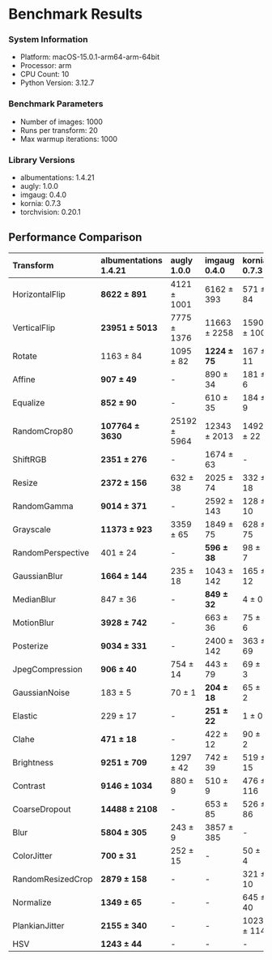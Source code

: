 # Benchmark Results

### System Information

- Platform: macOS-15.0.1-arm64-arm-64bit
- Processor: arm
- CPU Count: 10
- Python Version: 3.12.7

### Benchmark Parameters

- Number of images: 1000
- Runs per transform: 20
- Max warmup iterations: 1000


### Library Versions

- albumentations: 1.4.21
- augly: 1.0.0
- imgaug: 0.4.0
- kornia: 0.7.3
- torchvision: 0.20.1

## Performance Comparison

| Transform         | albumentations<br>1.4.21   | augly<br>1.0.0   | imgaug<br>0.4.0   | kornia<br>0.7.3   | torchvision<br>0.20.1   |
|:------------------|:---------------------------|:-----------------|:------------------|:------------------|:------------------------|
| HorizontalFlip    | **8622 ± 891**             | 4121 ± 1001      | 6162 ± 393        | 571 ± 84          | 861 ± 38                |
| VerticalFlip      | **23951 ± 5013**           | 7775 ± 1376      | 11663 ± 2258      | 1590 ± 100        | 3156 ± 402              |
| Rotate            | 1163 ± 84                  | 1095 ± 82        | **1224 ± 75**     | 167 ± 11          | 160 ± 11                |
| Affine            | **907 ± 49**               | -                | 890 ± 34          | 181 ± 6           | 129 ± 16                |
| Equalize          | **852 ± 90**               | -                | 610 ± 35          | 184 ± 9           | 416 ± 44                |
| RandomCrop80      | **107764 ± 3630**          | 25192 ± 5964     | 12343 ± 2013      | 1492 ± 22         | 28767 ± 858             |
| ShiftRGB          | **2351 ± 276**             | -                | 1674 ± 63         | -                 | -                       |
| Resize            | **2372 ± 156**             | 632 ± 38         | 2025 ± 74         | 332 ± 18          | 180 ± 11                |
| RandomGamma       | **9014 ± 371**             | -                | 2592 ± 143        | 128 ± 10          | -                       |
| Grayscale         | **11373 ± 923**            | 3359 ± 65        | 1849 ± 75         | 628 ± 75          | 1497 ± 317              |
| RandomPerspective | 401 ± 24                   | -                | **596 ± 38**      | 98 ± 7            | 106 ± 4                 |
| GaussianBlur      | **1664 ± 144**             | 235 ± 18         | 1043 ± 142        | 165 ± 12          | 82 ± 3                  |
| MedianBlur        | 847 ± 36                   | -                | **849 ± 32**      | 4 ± 0             | -                       |
| MotionBlur        | **3928 ± 742**             | -                | 663 ± 36          | 75 ± 6            | -                       |
| Posterize         | **9034 ± 331**             | -                | 2400 ± 142        | 363 ± 69          | 3052 ± 380              |
| JpegCompression   | **906 ± 40**               | 754 ± 14         | 443 ± 79          | 69 ± 3            | 606 ± 42                |
| GaussianNoise     | 183 ± 5                    | 70 ± 1           | **204 ± 18**      | 65 ± 2            | -                       |
| Elastic           | 229 ± 17                   | -                | **251 ± 22**      | 1 ± 0             | 3 ± 0                   |
| Clahe             | **471 ± 18**               | -                | 422 ± 12          | 90 ± 2            | -                       |
| Brightness        | **9251 ± 709**             | 1297 ± 42        | 742 ± 39          | 519 ± 15          | 449 ± 14                |
| Contrast          | **9146 ± 1034**            | 880 ± 9          | 510 ± 9           | 476 ± 116         | 358 ± 4                 |
| CoarseDropout     | **14488 ± 2108**           | -                | 653 ± 85          | 526 ± 86          | -                       |
| Blur              | **5804 ± 305**             | 243 ± 9          | 3857 ± 385        | -                 | -                       |
| ColorJitter       | **700 ± 31**               | 252 ± 15         | -                 | 50 ± 4            | 47 ± 2                  |
| RandomResizedCrop | **2879 ± 158**             | -                | -                 | 321 ± 10          | 462 ± 47                |
| Normalize         | **1349 ± 65**              | -                | -                 | 645 ± 40          | 528 ± 20                |
| PlankianJitter    | **2155 ± 340**             | -                | -                 | 1023 ± 114        | -                       |
| HSV               | **1243 ± 44**              | -                | -                 | -                 | -                       |
